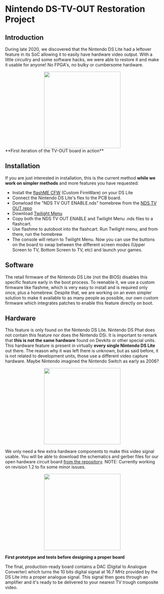 # Nintendo DS-TV-OUT Restoration Project

## Introduction

During late 2020, we discovered that the Nintendo DS Lite had a leftover feature in its SoC allowing it to easily have hardware video output. With a little circuitry and some software hacks, we were able to restore it and make it usable for anyone! No FPGA's, no bulky or cumbersome hardware.

<center>
<img src="https://raw.githubusercontent.com/LostNintendoHistory/lostnintendohistory.github.io/main/img/NDSTVOUT/DSTVOUT.jpg" width="250" height="250"><br></center>
**First iteration of the TV-OUT board in action**

## Installation 

If you are just interested in installation, this is the current method **while we work on simpler methods** and more features you have requested:

* Install the [flashME CFW](https://ezflash.sosuke.com/wiki/index.php/Flashme) (Custom FirmWare) on your DS Lite
* Connect the Nintendo DS Lite's flex to the PCB board.
* Donwload the "NDS TV OUT ENABLE.nds" homebrew from the [NDS TV OUT repo](https://github.com/LostNintendoHistory/Lost-NDS-TV)
* Download [Twilight Menu](https://github.com/DS-Homebrew/TWiLightMenu/releases)
* Copy both the NDS TV OUT ENABLE and Twilight Menu .nds files to a flashcart.
* Use flashme to autoboot into the flashcart. Run Twilight menu, and from there, run the homebrew
* The console will return to Twilight Menu. Now you can use the buttons on the board to swap between the different screen modes (Upper Screen to TV, Bottom Screen to TV, etc) and launch your games.

## Software

The retail firmware of the Nintendo DS Lite (not the BIOS) disables this specific feature early in the boot process. To reenable it, we use a custom firmware like flashme, which is very easy to install and is required only once, plus a homebrew. Despite that, we are working on an even simpler solution to make it available to as many people as possible, our own custom firmware which integrates patches to enable this feature directly on boot.

## Hardware

This feature is only found on the Nintendo DS Lite. Nintendo DS Phat does not contain this feature nor does the Nintendo DSi. It is important to remark that **this is not the same hardware** found on Devkits or other special units. This hardware feature is present in virtually **every single Nintendo DS Lite** out there. The reason why it was left there is unknown, but as said before, it is not related to development units, those use a different video capture hardware. Maybe Nintendo imagined the Nintendo Switch as early as 2006?

<center><img src="https://raw.githubusercontent.com/LostNintendoHistory/lostnintendohistory.github.io/main/img/NDSTVOUT/PCB_Rev_11.png" width="250" height="250"></img></center>


We only need a few extra hardware components to make this video signal usable. You will be able to download the schematics and gerber files for our open hardware circuit board [from the repository](https://github.com/LostNintendoHistory/Lost-NDS-TV). NOTE: Currently working on revision 1.2 to fix some minor issues.

<center>
<img src="https://raw.githubusercontent.com/LostNintendoHistory/lostnintendohistory.github.io/main/img/NDSTVOUT/Prototype.jpg" width="250" height="250"></img>
</center>

**First prototype and tests before designing a proper board**



The final, production-ready board contains a DAC (Digital to Analogue Converter) which turns the 10 bits digital signal at 16.7 MHz provided by the DS Lite into a proper analogue signal. This signal then goes through an amplifier and it's ready to be delivered to your nearest TV trough composite video.


